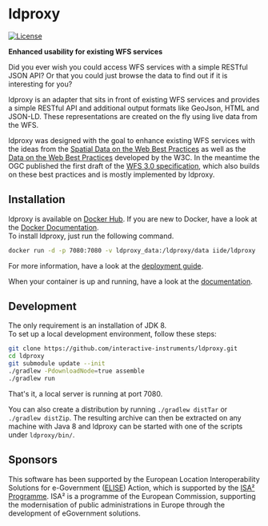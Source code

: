 # ldproxy

[![License](https://img.shields.io/badge/license-MPL%202.0-blue.svg)](http://mozilla.org/MPL/2.0/)

**Enhanced usability for existing WFS services**

Did you ever wish you could access WFS services with a simple RESTful JSON API? Or that you could just browse the data to find out if it is interesting for you?

ldproxy is an adapter that sits in front of existing WFS services and provides a simple RESTful API and additional output formats like GeoJson, HTML and JSON-LD. These representations are created on the fly using live data from the WFS.

ldproxy was designed with the goal to enhance existing WFS services with the ideas from the [Spatial Data on the Web Best Practices](https://www.w3.org/TR/sdw-bp/) as well as the [Data on the Web Best Practices](https://www.w3.org/TR/dwbp/) developed by the W3C. In the meantime the OGC published the first draft of the [WFS 3.0 specification](https://cdn.rawgit.com/opengeospatial/WFS_FES/3.0.0-draft.1/docs/17-069.html), which also builds on these best practices and is mostly implemented by ldproxy.

## Installation
ldproxy is available on [Docker Hub](https://hub.docker.com/r/iide/ldproxy/). If you are new to Docker, have a look at the  [Docker Documentation](https://docs.docker.com/).  
To install ldproxy, just run the following command.

```bash
docker run -d -p 7080:7080 -v ldproxy_data:/ldproxy/data iide/ldproxy
```
For more information, have a look at the [deployment guide](http://interactive-instruments.github.io/ldproxy/manual/00-deployment.html).

When your container is up and running, have a look at the [documentation](http://interactive-instruments.github.io/ldproxy/).

## Development

The only requirement is an installation of JDK 8.  
To set up a local development environment, follow these steps:

```bash
git clone https://github.com/interactive-instruments/ldproxy.git
cd ldproxy
git submodule update --init
./gradlew -PdownloadNode=true assemble
./gradlew run
```

That's it, a local server is running at port 7080.

You can also create a distribution by running ```./gradlew distTar``` or ```./gradlew distZip```. The resulting archive can then be extracted on any machine with Java 8 and ldproxy can be started with one of the scripts under ```ldproxy/bin/```.

## Sponsors

This software has been supported by the European Location Interoperability Solutions for e-Government ([ELISE](https://ec.europa.eu/isa2/actions/elise_en)) Action, which is supported by the [ISA² Programme](https://ec.europa.eu/isa2/). ISA² is a programme of the European Commission, supporting the modernisation of public administrations in Europe through the development of eGovernment solutions.
